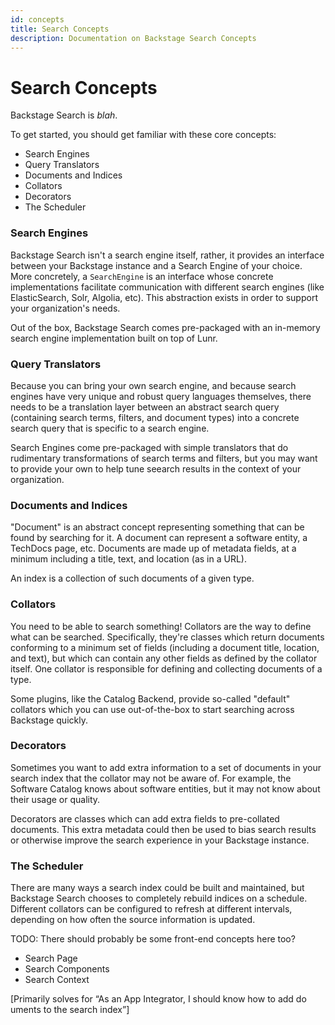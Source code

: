 ```yaml
---
id: concepts
title: Search Concepts
description: Documentation on Backstage Search Concepts
---
```


# Search Concepts

Backstage Search is _blah_.

To get started, you should get familiar with these core concepts:

- Search Engines
- Query Translators
- Documents and Indices
- Collators
- Decorators
- The Scheduler

### Search Engines

Backstage Search isn't a search engine itself, rather, it provides an interface
between your Backstage instance and a Search Engine of your choice. More
concretely, a `SearchEngine` is an interface whose concrete implementations
facilitate communication with different search engines (like ElasticSearch,
Solr, Algolia, etc). This abstraction exists in order to support your
organization's needs.

Out of the box, Backstage Search comes pre-packaged with an in-memory search
engine implementation built on top of Lunr.

### Query Translators

Because you can bring your own search engine, and because search engines have
very unique and robust query languages themselves, there needs to be a
translation layer between an abstract search query (containing search terms,
filters, and document types) into a concrete search query that is specific to a
search engine.

Search Engines come pre-packaged with simple translators that do rudimentary
transformations of search terms and filters, but you may want to provide your
own to help tune seearch results in the context of your organization.

### Documents and Indices

"Document" is an abstract concept representing something that can be found by
searching for it. A document can represent a software entity, a TechDocs page,
etc. Documents are made up of metadata fields, at a minimum including a title,
text, and location (as in a URL).

An index is a collection of such documents of a given type.

### Collators

You need to be able to search something! Collators are the way to define what
can be searched. Specifically, they're classes which return documents conforming
to a minimum set of fields (including a document title, location, and text), but
which can contain any other fields as defined by the collator itself. One
collator is responsible for defining and collecting documents of a type.

Some plugins, like the Catalog Backend, provide so-called "default" collators
which you can use out-of-the-box to start searching across Backstage quickly.

### Decorators

Sometimes you want to add extra information to a set of documents in your search
index that the collator may not be aware of. For example, the Software Catalog
knows about software entities, but it may not know about their usage or quality.

Decorators are classes which can add extra fields to pre-collated documents.
This extra metadata could then be used to bias search results or otherwise
improve the search experience in your Backstage instance.

### The Scheduler

There are many ways a search index could be built and maintained, but Backstage
Search chooses to completely rebuild indices on a schedule. Different collators
can be configured to refresh at different intervals, depending on how often the
source information is updated.

TODO: There should probably be some front-end concepts here too?

- Search Page
- Search Components
- Search Context

[Primarily solves for “As an App Integrator, I should know how to add do uments
to the search index”]
